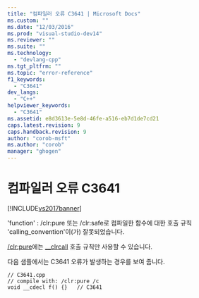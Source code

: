 ```yaml
---
title: "컴파일러 오류 C3641 | Microsoft Docs"
ms.custom: ""
ms.date: "12/03/2016"
ms.prod: "visual-studio-dev14"
ms.reviewer: ""
ms.suite: ""
ms.technology: 
  - "devlang-cpp"
ms.tgt_pltfrm: ""
ms.topic: "error-reference"
f1_keywords: 
  - "C3641"
dev_langs: 
  - "C++"
helpviewer_keywords: 
  - "C3641"
ms.assetid: e8d3613e-5e8d-46fe-a516-eb7d1de7cd21
caps.latest.revision: 9
caps.handback.revision: 9
author: "corob-msft"
ms.author: "corob"
manager: "ghogen"
---
```

# 컴파일러 오류 C3641
[!INCLUDE[vs2017banner](../../assembler/inline/includes/vs2017banner.md)]

'function' : \/clr:pure 또는 \/clr:safe로 컴파일한 함수에 대한 호출 규칙 'calling\_convention'이\(가\) 잘못되었습니다.  
  
 [\/clr:pure](../../build/reference/clr-common-language-runtime-compilation.md)에는 [\_\_clrcall](../../cpp/clrcall.md) 호출 규칙만 사용할 수 있습니다.  
  
 다음 샘플에서는 C3641 오류가 발생하는 경우를 보여 줍니다.  
  
```  
// C3641.cpp  
// compile with: /clr:pure /c  
void __cdecl f() {}   // C3641  
```